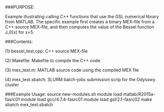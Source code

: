 ###PURPOSE:

Example illustrating calling  C++ functions that use the GSL numerical
library from MATLAB. The specific example first creates a binary MEX-file
from a C++ source MEX-file, and then computes the value of the Bessel
function J_0(x) for x=5.

###Contents:

(1) bessel_test.cpp: C++ source MEX-file

(2) Makefile: Makefile to compile the C++ code

(3) mex_test.m: MATLAB source code using the compiled MEX file 

(4) mex_test.sbatch: SLURM batch-jobs submission scrip for the Odysswy cluster

###Example Usage:
	source new-modules.sh
	module load matlab/R2015a-fasrc01
	module load gcc/4.7.4-fasrc01
	module load gsl/2.1-fasrc02
	make
	sbatch mex_test.sbatch
